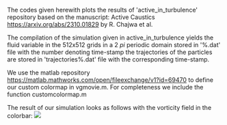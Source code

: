 The codes given herewith plots the results of 'active_in_turbulence' repository based on the manuscript: Active Caustics https://arxiv.org/abs/2310.01829 by R. Chajwa et al.

The compilation of the simulation given in active_in_turbulence yields the fluid variable in the 512x512 grids in a 2 $` pi `$ periodic domain stored in '%.dat' file with the number denoting time-stamp
the trajectories of the particles are stored in 'trajectories%.dat' file with the corresponding time-stamp. 

We use the matlab repository https://matlab.mathworks.com/open/fileexchange/v1?id=69470 to define our custom colormap in vgmovie.m. For completeness we include the function customcolormap.m

The result of our simulation looks as follows with the vorticity field in the colorbar:
![](active_caustics.gif)


